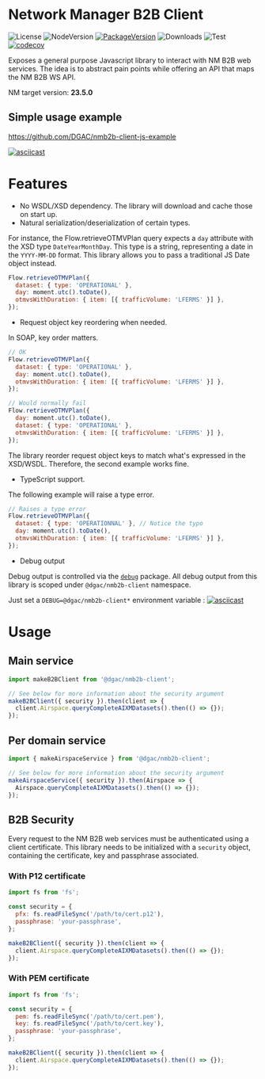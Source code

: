 # Network Manager B2B Client

![License](https://img.shields.io/npm/l/@dgac/nmb2b-client.svg)
![NodeVersion](https://img.shields.io/node/v/@dgac/nmb2b-client.svg)
[![PackageVersion](https://img.shields.io/npm/v/@dgac/nmb2b-client.svg)](https://npmjs.com/package/@dgac/nmb2b-client)
![Downloads](https://img.shields.io/npm/dm/@dgac/nmb2b-client)
![Test](https://github.com/DGAC/nmb2b-client-js/workflows/Build,%20test,%20publish/badge.svg?branch=master)
[![codecov](https://codecov.io/gh/DGAC/nmb2b-client-js/branch/master/graph/badge.svg)](https://codecov.io/gh/DGAC/nmb2b-client-js)

Exposes a general purpose Javascript library to interact with NM B2B web services. The idea is to abstract pain points while offering an API that maps the NM B2B WS API.

NM target version: **23.5.0**

## Simple usage example

https://github.com/DGAC/nmb2b-client-js-example

[![asciicast](https://asciinema.org/a/Q3pPaXOVF3646JufOipA9bpUX.svg)](https://asciinema.org/a/Q3pPaXOVF3646JufOipA9bpUX)

# Features

- No WSDL/XSD dependency. The library will download and cache those on start up.
- Natural serialization/deserialization of certain types.

For instance, the Flow.retrieveOTMVPlan query expects a `day` attribute with the XSD type `DateYearMonthDay`. This type is a string, representing a date in the `YYYY-MM-DD` format. This library allows you to pass a traditional JS Date object instead.

```javascript
Flow.retrieveOTMVPlan({
  dataset: { type: 'OPERATIONAL' },
  day: moment.utc().toDate(),
  otmvsWithDuration: { item: [{ trafficVolume: 'LFERMS' }] },
});
```

- Request object key reordering when needed.

In SOAP, key order matters.

```javascript
// OK
Flow.retrieveOTMVPlan({
  dataset: { type: 'OPERATIONAL' },
  day: moment.utc().toDate(),
  otmvsWithDuration: { item: [{ trafficVolume: 'LFERMS' }] },
});

// Would normally fail
Flow.retrieveOTMVPlan({
  day: moment.utc().toDate(),
  dataset: { type: 'OPERATIONAL' },
  otmvsWithDuration: { item: [{ trafficVolume: 'LFERMS' }] },
});
```

The library reorder request object keys to match what's expressed in the XSD/WSDL. Therefore, the second example works fine.

- TypeScript support.

The following example will raise a type error.

```javascript
// Raises a type error
Flow.retrieveOTMVPlan({
  dataset: { type: 'OPERATIONNAL' }, // Notice the typo
  day: moment.utc().toDate(),
  otmvsWithDuration: { item: [{ trafficVolume: 'LFERMS' }] },
});
```

- Debug output

Debug output is controlled via the [`debug`](https://npmjs.com/package/debug) package. All debug output from this library is scoped under `@dgac/nmb2b-client` namespace.

Just set a `DEBUG=@dgac/nmb2b-client*` environment variable :
[![asciicast](https://asciinema.org/a/xWovjkKlkqePBolRl3OqAFBi8.svg)](https://asciinema.org/a/xWovjkKlkqePBolRl3OqAFBi8)

# Usage

## Main service

```javascript
import makeB2BClient from '@dgac/nmb2b-client';

// See below for more information about the security argument
makeB2BClient({ security }).then(client => {
  client.Airspace.queryCompleteAIXMDatasets().then(() => {});
});
```

## Per domain service

```javascript
import { makeAirspaceService } from '@dgac/nmb2b-client';

// See below for more information about the security argument
makeAirspaceService({ security }).then(Airspace => {
  Airspace.queryCompleteAIXMDatasets().then(() => {});
});
```

## B2B Security

Every request to the NM B2B web services must be authenticated using a client certificate. This library needs to be initialized with a `security` object, containing the certificate, key and passphrase associated.

### With P12 certificate

```javascript
import fs from 'fs';

const security = {
  pfx: fs.readFileSync('/path/to/cert.p12'),
  passphrase: 'your-passphrase',
};

makeB2BClient({ security }).then(client => {
  client.Airspace.queryCompleteAIXMDatasets().then(() => {});
});
```

### With PEM certificate

```javascript
import fs from 'fs';

const security = {
  pem: fs.readFileSync('/path/to/cert.pem'),
  key: fs.readFileSync('/path/to/cert.key'),
  passphrase: 'your-passphrase',
};

makeB2BClient({ security }).then(client => {
  client.Airspace.queryCompleteAIXMDatasets().then(() => {});
});
```
